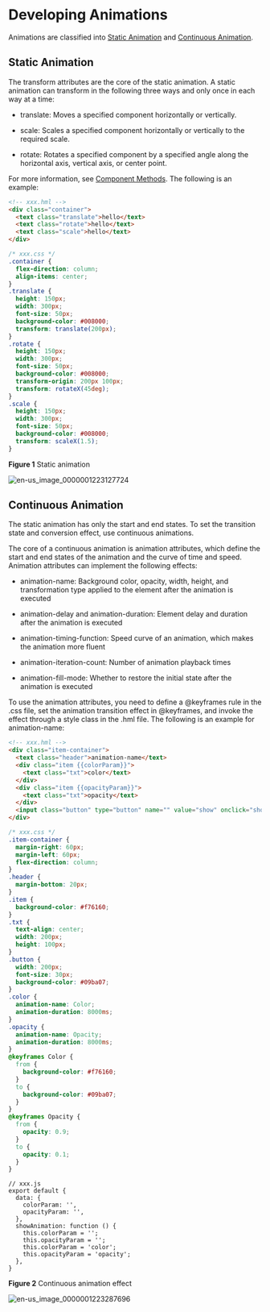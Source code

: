 # Developing Animations


Animations are classified into [Static Animation](#static-animation) and [Continuous Animation](#continuous-animation).


## Static Animation

The transform attributes are the core of the static animation. A static animation can transform in the following three ways and only once in each way at a time:

- translate: Moves a specified component horizontally or vertically.

- scale: Scales a specified component horizontally or vertically to the required scale.

- rotate: Rotates a specified component by a specified angle along the horizontal axis, vertical axis, or center point.

For more information, see [Component Methods](../reference/arkui-js/js-components-common-methods.md). The following is an example:

```html
<!-- xxx.hml -->
<div class="container">
  <text class="translate">hello</text>
  <text class="rotate">hello</text>
  <text class="scale">hello</text>
</div>
```

```css
/* xxx.css */
.container {
  flex-direction: column;
  align-items: center;
}
.translate {
  height: 150px;
  width: 300px;
  font-size: 50px;
  background-color: #008000;
  transform: translate(200px);
}
.rotate {
  height: 150px;
  width: 300px;
  font-size: 50px;
  background-color: #008000;
  transform-origin: 200px 100px;
  transform: rotateX(45deg);
}
.scale {
  height: 150px;
  width: 300px;
  font-size: 50px;
  background-color: #008000;
  transform: scaleX(1.5);
}
```

**Figure 1** Static animation

![en-us_image_0000001223127724](figures/en-us_image_0000001223127724.png)


## Continuous Animation

The static animation has only the start and end states. To set the transition state and conversion effect, use continuous animations.

The core of a continuous animation is animation attributes, which define the start and end states of the animation and the curve of time and speed. Animation attributes can implement the following effects:

- animation-name: Background color, opacity, width, height, and transformation type applied to the element after the animation is executed

- animation-delay and animation-duration: Element delay and duration after the animation is executed

- animation-timing-function: Speed curve of an animation, which makes the animation more fluent

- animation-iteration-count: Number of animation playback times

- animation-fill-mode: Whether to restore the initial state after the animation is executed

To use the animation attributes, you need to define a @keyframes rule in the .css file, set the animation transition effect in @keyframes, and invoke the effect through a style class in the .hml file. The following is an example for animation-name:

```html
<!-- xxx.hml -->
<div class="item-container">
  <text class="header">animation-name</text>
  <div class="item {{colorParam}}">
    <text class="txt">color</text>
  </div>
  <div class="item {{opacityParam}}">
    <text class="txt">opacity</text>
  </div>
  <input class="button" type="button" name="" value="show" onclick="showAnimation"/>
</div>
```

```css
/* xxx.css */
.item-container {
  margin-right: 60px;
  margin-left: 60px;
  flex-direction: column;
}
.header {
  margin-bottom: 20px;
}
.item {
  background-color: #f76160;
}
.txt {
  text-align: center;
  width: 200px;
  height: 100px;
}
.button {
  width: 200px;
  font-size: 30px;
  background-color: #09ba07;
}
.color {
  animation-name: Color;
  animation-duration: 8000ms;
}
.opacity {
  animation-name: Opacity;
  animation-duration: 8000ms;
}
@keyframes Color {
  from {
    background-color: #f76160;
  }
  to {
    background-color: #09ba07;
  }
}
@keyframes Opacity {
  from {
    opacity: 0.9;
  }
  to {
    opacity: 0.1;
  }
}
```

```
// xxx.js
export default {
  data: {
    colorParam: '',
    opacityParam: '',
  },
  showAnimation: function () {
    this.colorParam = '';
    this.opacityParam = '';
    this.colorParam = 'color';
    this.opacityParam = 'opacity';
  },
}
```

**Figure 2** Continuous animation effect

![en-us_image_0000001223287696](figures/en-us_image_0000001223287696.gif)

